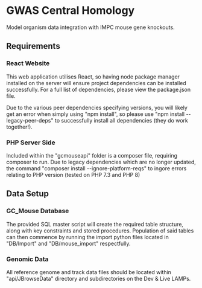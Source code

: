 # GWAS Central Homology

Model organism data integration with IMPC mouse gene knockouts.

## Requirements
### React Website
This web application utilises React, so having node package manager installed on the server will ensure project dependencies can be installed successfully. For a full list of dependencies, please view the package.json file.

Due to the various peer dependencies specifying versions, you will likely get an error when simply using "npm install", so please use "npm install --legacy-peer-deps" to successfully install all dependencies (they do work together!).

### PHP Server Side
Included within the "gcmouseapi" folder is a composer file, requiring composer to run. Due to legacy dependencies which are no longer updated, the command "composer install --ignore-platform-reqs" to ingore errors relating to PHP version (tested on PHP 7.3 and PHP 8)

## Data Setup
### GC_Mouse Database
The provided SQL master script will create the required table structure, along with key constraints and stored procedures. Population of said tables can then commence by running the import python files located in "DB/Import" and "DB/mouse_import" respectfully. 

### Genomic Data
All reference genome and track data files should be located within "api/JBrowseData" directory and subdirectories on the Dev & Live LAMPs.


